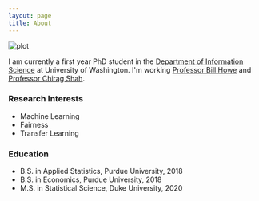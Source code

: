 ```yaml
---
layout: page
title: About
---
```


![plot](/assets/selfie.png)

I am currently a first year PhD student in the [Department of Information Science](https://stat.duke.edu) at University of Washington. I'm working [Professor Bill Howe](https://faculty.washington.edu/billhowe/) and [Professor Chirag Shah](https://ischool.uw.edu/people/faculty/profile/chirags).

### Research Interests

- Machine Learning
- Fairness
- Transfer Learning

### Education

- B.S. in Applied Statistics, Purdue University, 2018
- B.S. in Economics, Purdue University, 2018
- M.S. in Statistical Science, Duke University, 2020
